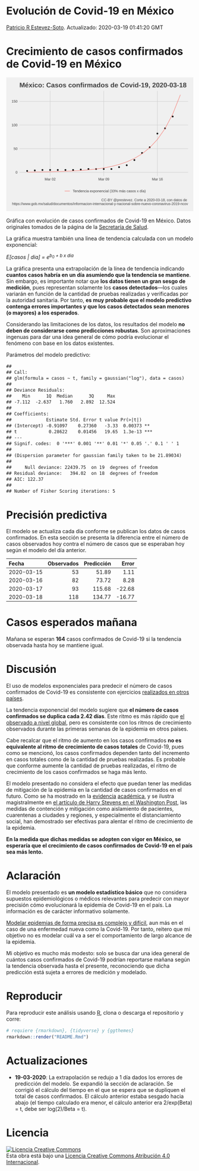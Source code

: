 Evolución de Covid-19 en México
================
[Patricio R Estevez-Soto](https://twitter.com/prestevez).
Actualizado: 2020-03-19 01:41:20 GMT

# Crecimiento de casos confirmados de Covid-19 en México

![](casos.png)

Gráfica con evolución de casos confirmados de Covid-19 en México. Datos
originales tomados de la página de la [Secretaría de
Salud](https://www.gob.mx/salud/documentos/informacion-internacional-y-nacional-sobre-nuevo-coronavirus-2019-ncov).

La gráfica muestra también una linea de tendencia calculada con un
modelo exponencial:

*E\[casos | dia\] = e<sup>b<sub>0</sub> + b x dia</sup>*

La gráfica presenta una extrapolación de la línea de tendencia indicando
**cuantos casos habría en un día asumiendo que la tendencia se
mantiene**. Sin embargo, es importante notar que **los datos tienen un
gran sesgo de medición**, pues representan solamente los **casos
detectados**—los cuales variarán en función de la cantidad de pruebas
realizadas y verificadas por la autoridad sanitaria. Por tanto, **es muy
probable que el modelo predictivo contenga errores importantes y que los
casos detectados sean menores (o mayores) a los esperados**.

Considerando las limitaciones de los datos, los resultados del modelo
**no deben de considerarse como predicciones robustas**. Son
aproximaciones ingenuas para dar una idea general de cómo podría
evolucionar el fenómeno con base en los datos existentes.

Parámetros del modelo predictivo:

    ## 
    ## Call:
    ## glm(formula = casos ~ t, family = gaussian("log"), data = casos)
    ## 
    ## Deviance Residuals: 
    ##    Min      1Q  Median      3Q     Max  
    ## -7.112  -2.637   1.760   2.892  12.524  
    ## 
    ## Coefficients:
    ##             Estimate Std. Error t value Pr(>|t|)    
    ## (Intercept) -0.91097    0.27360   -3.33  0.00373 ** 
    ## t            0.28622    0.01456   19.65  1.3e-13 ***
    ## ---
    ## Signif. codes:  0 '***' 0.001 '**' 0.01 '*' 0.05 '.' 0.1 ' ' 1
    ## 
    ## (Dispersion parameter for gaussian family taken to be 21.89034)
    ## 
    ##     Null deviance: 22439.75  on 19  degrees of freedom
    ## Residual deviance:   394.02  on 18  degrees of freedom
    ## AIC: 122.37
    ## 
    ## Number of Fisher Scoring iterations: 5

# Precisión predictiva

El modelo se actualiza cada día conforme se publican los datos de casos
confirmados. En esta sección se presenta la diferencia entre el número
de casos observados hoy contra el número de casos que se esperaban hoy
según el modelo del día anterior.

| Fecha      | Observados | Predicción |   Error |
| :--------- | ---------: | ---------: | ------: |
| 2020-03-15 |         53 |      51.89 |    1.11 |
| 2020-03-16 |         82 |      73.72 |    8.28 |
| 2020-03-17 |         93 |     115.68 | \-22.68 |
| 2020-03-18 |        118 |     134.77 | \-16.77 |

# Casos esperados mañana

Mañana se esperan **164** casos confirmados de Covid-19 si la tendencia
observada hasta hoy se mantiene igual.

# Discusión

El uso de modelos exponenciales para predecir el número de casos
confirmados de Covid-19 es consistente con ejercicios [realizados en
otros países](https://doi.org/10.1016/S0140-6736\(20\)30627-9).

La tendencia exponencial del modelo sugiere que **el número de casos
confirmados se duplica cada 2.42 días**. Este ritmo es más rápido que
[el observado a nivel
global](https://ourworldindata.org/coronavirus#growth-of-cases-how-long-did-it-take-for-the-number-of-confirmed-cases-to-double),
pero es consistente con los ritmos de crecimiento observados durante las
primeras semanas de la epidemia en otros países.

Cabe recalcar que el ritmo de aumento en los casos confirmados **no es
equivalente al ritmo de crecimiento de casos totales** de Covid-19, pues
como se mencionó, los casos confirmados dependen tanto del incremento en
casos totales como de la cantidad de pruebas realizadas. Es probable que
conforme aumente la cantidad de pruebas realizadas, el ritmo de
crecimiento de los casos confirmados se haga más lento.

El modelo presentado no considera el efecto que puedan tener las medidas
de mitigación de la epidemia en la cantidad de casos confirmados en el
futuro. Como se ha mostrado en la
[evidencia](https://www.thelancet.com/journals/laninf/article/PIIS1473-3099\(20\)30144-4/fulltext)
[académica](https://www.thelancet.com/journals/langlo/article/PIIS2214-109X\(20\)30074-7/fulltext),
y se ilustra magistralmente en [el artículo de Harry Stevens en el
Washington
Post](https://www.washingtonpost.com/graphics/2020/world/corona-simulator-spanish/),
las medidas de contención y mitigación como aislamiento de pacientes,
cuarentenas a ciudades y regiones, y especialmente el distanciamiento
social, han demostrado ser efectivas para alentar el ritmo de
crecimiento de la epidemia.

**En la medida que dichas medidas se adopten con vigor en México, se
esperaría que el crecimiento de casos confirmados de Covid-19 en el país
sea más lento.**

# Aclaración

El modelo presentado es **un modelo estadístico básico** que no
considera supuestos epidemiológicos o médicos relevantes para predecir
con mayor precisión cómo evolucionará la epidemia de Covid-19 en el
país. La información es de carácter informativo solamente.

[Modelar epidemias de forma precisa es complejo y
difícil](https://twitter.com/danitte/status/1240330754460008448), aun
más en el caso de una enfermedad nueva como la Covid-19. Por tanto,
reitero que mi objetivo no es modelar cuál va a ser el comportamiento de
largo alcance de la epidemia.

Mi objetivo es mucho más modesto: solo se busca dar una idea general de
cuántos casos confirmados de Covid-19 podrían reportarse mañana según la
tendencia observada hasta el presente, reconociendo que dicha predicción
está sujeta a errores de medición y modelado.

# Reproducir

Para reproducir este análisis usando [R](https://cran.r-project.org/),
clona o descarga el repositorio y corre:

``` r
# requiere {rmarkdown}, {tidyverse} y {ggthemes}
rmarkdown::render("README.Rmd")
```

# Actualizaciones

  - **19-03-2020**: La extrapolación se redujo a 1 día dados los errores
    de predicción del modelo. Se expandió la sección de aclaración. Se
    corrigió el cálculo del tiempo en el que se espera que se dupliquen
    el total de casos confirmados. El cálculo anterior estaba sesgado
    hacia abajo (el tiempo calculado era menor, el cálculo anterior era
    2/exp(Beta) = t, debe ser log(2)/Beta = t).

# Licencia

<a rel="license" href="http://creativecommons.org/licenses/by/4.0/"><img alt="Licencia Creative Commons" style="border-width:0" src="https://i.creativecommons.org/l/by/4.0/88x31.png" /></a><br />Esta
obra está bajo una
<a rel="license" href="http://creativecommons.org/licenses/by/4.0/">Licencia
Creative Commons Atribución 4.0 Internacional</a>.
